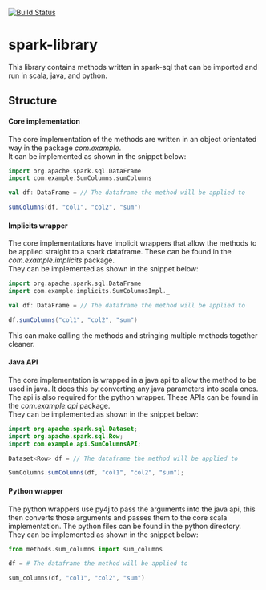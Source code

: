 [![Build Status](https://travis-ci.org/treilly94/spark-library.svg?branch=master)](https://travis-ci.org/treilly94/spark-library)
# spark-library
This library contains methods written in spark-sql that can be imported and run in scala, java, and python.

## Structure
#### Core implementation
The core implementation of the methods are written in an object orientated way in the package *com.example*.  
It can be implemented as shown in the snippet below:  
```scala
import org.apache.spark.sql.DataFrame
import com.example.SumColumns.sumColumns

val df: DataFrame = // The dataframe the method will be applied to 

sumColumns(df, "col1", "col2", "sum")

```

#### Implicits wrapper
The core implementations have implicit wrappers that allow the methods to be applied straight to a spark dataframe. 
These can be found in the *com.example.implicits* package.  
They can be implemented as shown in the snippet below: 
```scala
import org.apache.spark.sql.DataFrame
import com.example.implicits.SumColumnsImpl._

val df: DataFrame = // The dataframe the method will be applied to 

df.sumColumns("col1", "col2", "sum")

```
This can make calling the methods and stringing multiple methods together cleaner.

#### Java API
The core implementation is wrapped in a java api to allow the method to be used in java. It does this by converting any 
java parameters into scala ones. The api is also required for the python wrapper. 
These APIs can be found in the *com.example.api* package.  
They can be implemented as shown in the snippet below: 
```java
import org.apache.spark.sql.Dataset;
import org.apache.spark.sql.Row;
import com.example.api.SumColumnsAPI;

Dataset<Row> df = // The dataframe the method will be applied to 

SumColumns.sumColumns(df, "col1", "col2", "sum");

```

#### Python wrapper
The python wrappers use py4j to pass the arguments into the java api, this then converts those arguments and passes 
them to the core scala implementation. The python files can be found in the python directory.  
They can be implemented as shown in the snippet below: 
```python
from methods.sum_columns import sum_columns

df = # The dataframe the method will be applied to 

sum_columns(df, "col1", "col2", "sum")

```